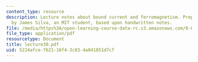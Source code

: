 ```yaml
---
content_type: resource
description: Lecture notes about bound current and ferromagnetism. Prepared in LaTeX
  by James Silva, an MIT student, based upon handwritten notes.
file: /media/https%3A/open-learning-course-data-rc.s3.amazonaws.com/8-022-physics-ii-electricity-and-magnetism-fall-2006/5224afce762116f43c834a041851d7cf_lecture30.pdf
file_type: application/pdf
resourcetype: Document
title: lecture30.pdf
uid: 5224afce-7621-16f4-3c83-4a041851d7cf
---
```

